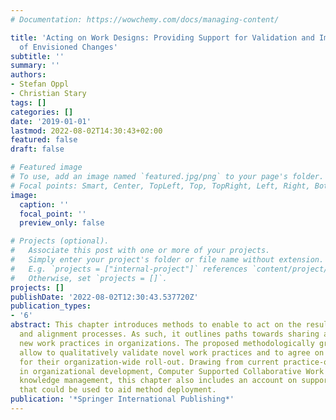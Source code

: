```yaml
---
# Documentation: https://wowchemy.com/docs/managing-content/

title: 'Acting on Work Designs: Providing Support for Validation and Implementation
  of Envisioned Changes'
subtitle: ''
summary: ''
authors:
- Stefan Oppl
- Christian Stary
tags: []
categories: []
date: '2019-01-01'
lastmod: 2022-08-02T14:30:43+02:00
featured: false
draft: false

# Featured image
# To use, add an image named `featured.jpg/png` to your page's folder.
# Focal points: Smart, Center, TopLeft, Top, TopRight, Left, Right, BottomLeft, Bottom, BottomRight.
image:
  caption: ''
  focal_point: ''
  preview_only: false

# Projects (optional).
#   Associate this post with one or more of your projects.
#   Simply enter your project's folder or file name without extension.
#   E.g. `projects = ["internal-project"]` references `content/project/deep-learning/index.md`.
#   Otherwise, set `projects = []`.
projects: []
publishDate: '2022-08-02T12:30:43.537720Z'
publication_types:
- '6'
abstract: This chapter introduces methods to enable to act on the results of articulation
  and alignment processes. As such, it outlines paths towards sharing and anchoring
  new work practices in organizations. The proposed methodologically grounded interventions
  allow to qualitatively validate novel work practices and to agree on strategies
  for their organization-wide roll-out. Drawing from current practice-oriented research
  in organizational development, Computer Supported Collaborative Work (CSCW), and
  knowledge management, this chapter also includes an account on supporting technology
  that could be used to aid method deployment.
publication: '*Springer International Publishing*'
---
```

